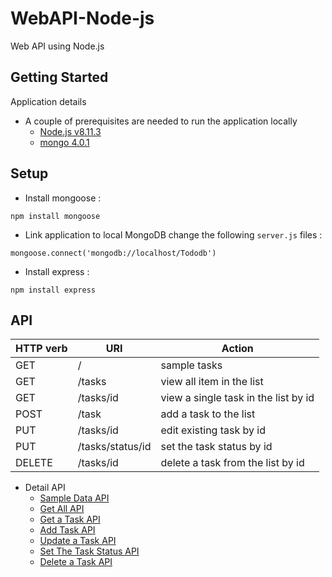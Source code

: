 # WebAPI-Node-js
Web API using Node.js

## Getting Started
Application details
* A couple of prerequisites are needed to run the application locally
  * [Node.js v8.11.3](https://nodejs.org/en/)
  * [mongo 4.0.1](https://docs.mongodb.org/manual/installation/)

## Setup

* Install mongoose :

```
npm install mongoose
```
  * Link application to local MongoDB
  change the following ```server.js``` files :
  ```
  mongoose.connect('mongodb://localhost/Tododb')
  ```

* Install express :

```
npm install express
```


## API
HTTP verb | URI | Action
------------- | ------------- |-------------
GET | / | sample tasks
GET | /tasks | view all item in the list
GET | /tasks/id | view a single task in the list by id
POST | /task | add a task to the list
PUT | /tasks/id | edit existing task by id
PUT | /tasks/status/id | set the task status by id
DELETE | /tasks/id | delete a task from the list by id

* Detail API
  * [Sample Data API](https://github.com/chmizz/WebAPI-Node-js/blob/Dev/API%20Detail/SampleAPI.md)
  * [Get All API](https://github.com/chmizz/WebAPI-Node-js/blob/Dev/API%20Detail/GetAllTaskAPI.md)
  * [Get a Task API](https://github.com/chmizz/WebAPI-Node-js/blob/Dev/API%20Detail/GetSomeTaskAPI.md)
  * [Add Task API](https://github.com/chmizz/WebAPI-Node-js/blob/Dev/API%20Detail/CreateTaskAPI.md)
  * [Update a Task API](https://github.com/chmizz/WebAPI-Node-js/blob/Dev/API%20Detail/UpdateTaskAPI.md)
  * [Set The Task Status API](https://github.com/chmizz/WebAPI-Node-js/blob/Dev/API%20Detail/UpdateStatusTaskAPI.md)
  * [Delete a Task API](https://github.com/chmizz/WebAPI-Node-js/blob/Dev/API%20Detail/DeleteTaskAPI.md)
